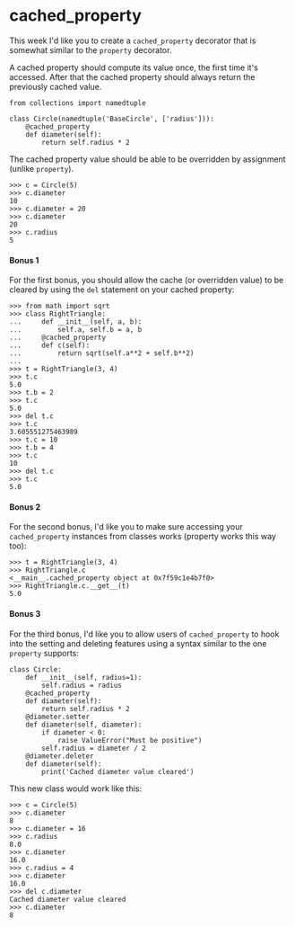 # cached_property

This week I'd like you to create a `cached_property` decorator that is somewhat similar to the `property` decorator.

A cached property should compute its value once, the first time it's accessed. After that the cached property 
should always return the previously cached value.

    from collections import namedtuple
    
    class Circle(namedtuple('BaseCircle', ['radius'])):
        @cached_property
        def diameter(self):
            return self.radius * 2

The cached property value should be able to be overridden by assignment (unlike `property`).

    >>> c = Circle(5)
    >>> c.diameter
    10
    >>> c.diameter = 20
    >>> c.diameter
    20
    >>> c.radius
    5

#### Bonus 1

For the first bonus, you should allow the cache (or overridden value) to be cleared by using the `del` statement 
on your cached property:

    >>> from math import sqrt
    >>> class RightTriangle:
    ...     def __init__(self, a, b):
    ...         self.a, self.b = a, b
    ...     @cached_property
    ...     def c(self):
    ...         return sqrt(self.a**2 + self.b**2)
    ...
    >>> t = RightTriangle(3, 4)
    >>> t.c
    5.0
    >>> t.b = 2
    >>> t.c
    5.0
    >>> del t.c
    >>> t.c
    3.605551275463989
    >>> t.c = 10
    >>> t.b = 4
    >>> t.c
    10
    >>> del t.c
    >>> t.c
    5.0

#### Bonus 2

For the second bonus, I'd like you to make sure accessing your `cached_property` instances from classes works 
(property works this way too):

    >>> t = RightTriangle(3, 4)
    >>> RightTriangle.c
    <__main__.cached_property object at 0x7f59c1e4b7f0>
    >>> RightTriangle.c.__get__(t)
    5.0

#### Bonus 3

For the third bonus, I'd like you to allow users of `cached_property` to hook into the setting and deleting 
features using a syntax similar to the one `property` supports:

    class Circle:
        def __init__(self, radius=1):
            self.radius = radius
        @cached_property
        def diameter(self):
            return self.radius * 2
        @diameter.setter
        def diameter(self, diameter):
            if diameter < 0:
                raise ValueError("Must be positive")
            self.radius = diameter / 2
        @diameter.deleter
        def diameter(self):
            print('Cached diameter value cleared')

This new class would work like this:

    >>> c = Circle(5)
    >>> c.diameter
    8
    >>> c.diameter = 16
    >>> c.radius
    8.0
    >>> c.diameter
    16.0
    >>> c.radius = 4
    >>> c.diameter
    16.0
    >>> del c.diameter
    Cached diameter value cleared
    >>> c.diameter
    8
